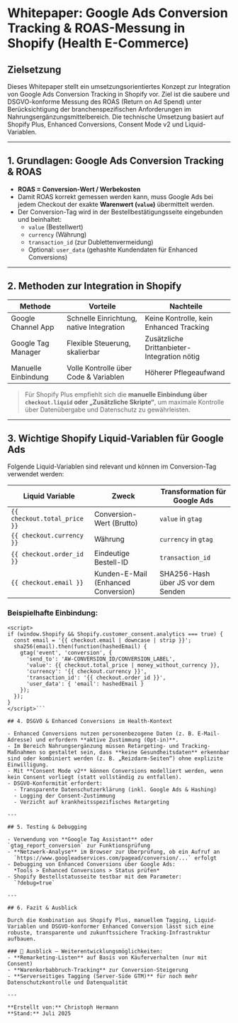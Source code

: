 # Whitepaper: Google Ads Conversion Tracking & ROAS-Messung in Shopify (Health E-Commerce)

## Zielsetzung

Dieses Whitepaper stellt ein umsetzungsorientiertes Konzept zur Integration von Google Ads Conversion Tracking in Shopify vor. Ziel ist die saubere und DSGVO-konforme Messung des ROAS (Return on Ad Spend) unter Berücksichtigung der branchenspezifischen Anforderungen im Nahrungsergänzungsmittelbereich. Die technische Umsetzung basiert auf Shopify Plus, Enhanced Conversions, Consent Mode v2 und Liquid-Variablen.

---

## 1. Grundlagen: Google Ads Conversion Tracking & ROAS

- **ROAS = Conversion-Wert / Werbekosten**
- Damit ROAS korrekt gemessen werden kann, muss Google Ads bei jedem Checkout der exakte **Warenwert (`value`)** übermittelt werden.
- Der Conversion-Tag wird in der Bestellbestätigungsseite eingebunden und beinhaltet:
  - `value` (Bestellwert)
  - `currency` (Währung)
  - `transaction_id` (zur Dublettenvermeidung)
  - Optional: `user_data` (gehashte Kundendaten für Enhanced Conversions)

---

## 2. Methoden zur Integration in Shopify

| Methode              | Vorteile                               | Nachteile                                 |
|----------------------|----------------------------------------|--------------------------------------------|
| Google Channel App   | Schnelle Einrichtung, native Integration | Keine Kontrolle, kein Enhanced Tracking   |
| Google Tag Manager   | Flexible Steuerung, skalierbar         | Zusätzliche Drittanbieter-Integration nötig |
| Manuelle Einbindung  | Volle Kontrolle über Code & Variablen  | Höherer Pflegeaufwand                      |

> Für Shopify Plus empfiehlt sich die **manuelle Einbindung über `checkout.liquid` oder „Zusätzliche Skripte“**, um maximale Kontrolle über Datenübergabe und Datenschutz zu gewährleisten.

---

## 3. Wichtige Shopify Liquid-Variablen für Google Ads

Folgende Liquid-Variablen sind relevant und können im Conversion-Tag verwendet werden:

| Liquid Variable              | Zweck                                  | Transformation für Google Ads             |
|-----------------------------|----------------------------------------|-------------------------------------------|
| `{{ checkout.total_price }}` | Conversion-Wert (Brutto)                | `value` in `gtag`                         |
| `{{ checkout.currency }}`    | Währung                                 | `currency` in `gtag`                      |
| `{{ checkout.order_id }}`    | Eindeutige Bestell-ID                   | `transaction_id`                          |
| `{{ checkout.email }}`       | Kunden-E-Mail (Enhanced Conversion)     | SHA256-Hash über JS vor dem Senden        |

### Beispielhafte Einbindung:

```liquid
<script>
if (window.Shopify && Shopify.customer_consent.analytics === true) {
  const email = '{{ checkout.email | downcase | strip }}';
  sha256(email).then(function(hashedEmail) {
    gtag('event', 'conversion', {
      'send_to': 'AW-CONVERSION_ID/CONVERSION_LABEL',
      'value': {{ checkout.total_price | money_without_currency }},
      'currency': '{{ checkout.currency }}',
      'transaction_id': '{{ checkout.order_id }}',
      'user_data': { 'email': hashedEmail }
    });
  });
}
</script>```

## 4. DSGVO & Enhanced Conversions im Health-Kontext

- Enhanced Conversions nutzen personenbezogene Daten (z. B. E-Mail-Adresse) und erfordern **aktive Zustimmung (Opt-in)**.
- Im Bereich Nahrungsergänzung müssen Retargeting- und Tracking-Maßnahmen so gestaltet sein, dass **keine Gesundheitsdaten** erkennbar sind oder kombiniert werden (z. B. „Reizdarm-Seiten“) ohne explizite Einwilligung.
- Mit **Consent Mode v2** können Conversions modelliert werden, wenn kein Consent vorliegt (statt vollständig zu entfallen).
- DSGVO-Konformität erfordert:
  - Transparente Datenschutzerklärung (inkl. Google Ads & Hashing)
  - Logging der Consent-Zustimmung
  - Verzicht auf krankheitsspezifisches Retargeting

---

## 5. Testing & Debugging

- Verwendung von **Google Tag Assistant** oder `gtag_report_conversion` zur Funktionsprüfung
- **Netzwerk-Analyse** im Browser zur Überprüfung, ob ein Aufruf an  
  `https://www.googleadservices.com/pagead/conversion/...` erfolgt
- Debugging von Enhanced Conversions über Google Ads:  
  *Tools > Enhanced Conversions > Status prüfen*
- Shopify Bestellstatusseite testbar mit dem Parameter:  
  `?debug=true`

---

## 6. Fazit & Ausblick

Durch die Kombination aus Shopify Plus, manuellem Tagging, Liquid-Variablen und DSGVO-konformer Enhanced Conversion lässt sich eine robuste, transparente und zukunftssichere Tracking-Infrastruktur aufbauen.

### 🔭 Ausblick – Weiterentwicklungsmöglichkeiten:
- **Remarketing-Listen** auf Basis von Käuferverhalten (nur mit Consent)
- **Warenkorbabbruch-Tracking** zur Conversion-Steigerung
- **Serverseitiges Tagging (Server-Side GTM)** für noch mehr Datenschutzkontrolle und Datenqualität

---

**Erstellt von:** Christoph Hermann  
**Stand:** Juli 2025